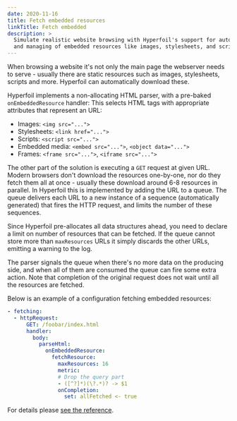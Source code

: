 ```yaml
---
date: 2020-11-16
title: Fetch embedded resources
linkTitle: Fetch embedded
description: >
  Simulate realistic website browsing with Hyperfoil's support for automated downloading 
  and managing of embedded resources like images, stylesheets, and scripts
---
```


When browsing a website it's not only the main page the webserver needs to serve - usually there are static resources such as images, stylesheets, scripts and more. Hyperfoil can automatically download these.

Hyperfoil implements a non-allocating HTML parser, with a pre-baked `onEmbeddedResource` handler: This selects HTML tags with appropriate attributes that represent an URL:

* Images: `<img src="...">`
* Stylesheets: `<link href="...">`
* Scripts: `<script src="...">`
* Embedded media: `<embed src="...">`, `<object data="...">`
* Frames: `<frame src="...">`, `<iframe src="...">`

The other part of the solution is executing a `GET` request at given URL. Modern browsers don't download the resources one-by-one, nor do they fetch them all at once - usually these download around 6-8 resources in parallel. In Hyperfoil this is implemented by adding the URL to a queue. The queue delivers each URL to a new instance of a sequence (automatically generated) that fires the HTTP request, and limits the number of these sequences.

Since Hyperfoil pre-allocates all data structures ahead, you need to declare a limit on number of resources that can be fetched. If the queue cannot store more than `maxResources` URLs it simply discards the other URLs, emitting a warning to the log.

The parser signals the queue when there's no more data on the producing side, and when all of them are consumed the queue can fire some extra action. Note that completion of the original request does not wait until all the resources are fetched.

Below is an example of a configuration fetching embedded resources:

```yaml
- fetching:
  - httpRequest:
      GET: /foobar/index.html
      handler:
        body:
          parseHtml:
            onEmbeddedResource:
              fetchResource:
                maxResources: 16
                metric:
                # Drop the query part
                - ([^?]*)(\?.*)? -> $1
                onCompletion:
                  set: allFetched <- true
```

For details please [see the reference](/docs/reference/steps/processor_parseHtml).